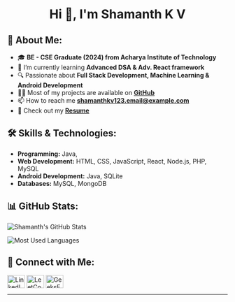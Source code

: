 <h1 align="center">Hi 👋, I'm Shamanth K V</h1>

## 🚀 About Me:
- 🎓 **BE - CSE Graduate (2024) from Acharya Institute of Technology**  
- 🌱 I’m currently learning **Advanced DSA & Adv. React framework**  
- 🔍 Passionate about **Full Stack Development, Machine Learning & Android Development**  
- 👨‍💻 Most of my projects are available on **[GitHub](https://github.com/Shamanthkv553)**  
- 📫 How to reach me **shamanthkv123.email@example.com**  
- 📄 Check out my **[Resume](https://drive.google.com/file/d/1ehuRWl7-lg05FtZn6aXJtXkM8v9M9kpc/view?usp=sharing)**  

## 🛠️ Skills & Technologies:
- **Programming:** Java,
- **Web Development:** HTML, CSS, JavaScript, React, Node.js, PHP, MySQL  
- **Android Development:** Java, SQLite  
- **Databases:** MySQL, MongoDB  


## 📊 GitHub Stats:
<p><img align="center" src="https://github-readme-stats.vercel.app/api?username=Shamanthkv553&show_icons=true&theme=radical" alt="Shamanth's GitHub Stats" /></p>
<p><img align="center" src="https://github-readme-stats.vercel.app/api/top-langs?username=Shamanthkv553&show_icons=true&locale=en&layout=compact&theme=radical" alt="Most Used Languages" /></p>

## 🔗 Connect with Me:
<p align="left">
<a href="www.linkedin.com/in/shamanth-k-v-1bb3632b5" target="blank"><img align="center" src="https://img.shields.io/badge/-LinkedIn-black.svg?style=flat-square&logo=linkedin&colorB=555" alt="LinkedIn" height="30" width="40" /></a>
<a href="https://leetcode.com/u/shamanthkv123/" target="blank"><img align="center" src="https://img.shields.io/badge/-LeetCode-black.svg?style=flat-square&logo=leetcode&colorB=555" alt="LeetCode" height="30" width="40" /></a>
<a href="https://www.geeksforgeeks.org/user/shamant4l2o/" target="blank"><img align="center" src="https://img.shields.io/badge/-GeeksforGeeks-black.svg?style=flat-square&logo=geeksforgeeks&colorB=555" alt="GeeksForGeeks" height="30" width="40" /></a>
</p>

---
